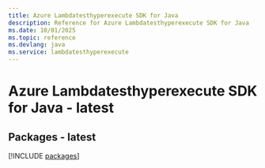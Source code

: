 ```yaml
---
title: Azure Lambdatesthyperexecute SDK for Java
description: Reference for Azure Lambdatesthyperexecute SDK for Java
ms.date: 10/01/2025
ms.topic: reference
ms.devlang: java
ms.service: lambdatesthyperexecute
---
```

# Azure Lambdatesthyperexecute SDK for Java - latest
## Packages - latest
[!INCLUDE [packages](lambdatesthyperexecute-index.md)]